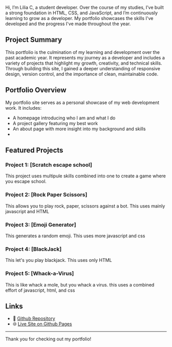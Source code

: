 Hi, I’m Lilia C, a student developer. Over the course of my studies, I’ve built a strong foundation in HTML, CSS, and JavaScript, and I’m continuously learning to grow as a developer. My portfolio showcases the skills I've developed and the progress I've made throughout the year.

## Project Summary

This portfolio is the culmination of my learning and development over the past academic year. It represents my journey as a developer and includes a variety of projects that highlight my growth, creativity, and technical skills. Through building this site, I gained a deeper understanding of responsive design, version control, and the importance of clean, maintainable code. 

## Portfolio Overview

My portfolio site serves as a personal showcase of my web development work. It includes:

- A homepage introducing who I am and what I do
- A project gallery featuring my best work
- An about page with more insight into my background and skills
- 
## Featured Projects

### **Project 1: [Scratch escape school]**
This project uses multipule skills combined into one to create a game where you escape school.

### **Project 2: [Rock Paper Scissors]**
This allows you to play rock, paper, scissors against a bot. This uses mainly javascript and HTML

### **Project 3: [Emoji Generator]**
This generates a random emoji. This uses more javascript and css

### **Project 4: [BlackJack]**
This let's you play blackjack. This uses only HTML

### **Project 5: [Whack-a-Virus]**
This is like whack a mole, but you whack a virus. this uses a combined effort of javascript, html, and css
## Links

- 🔗 [Github Repository](https://github.com/lilia-C08/Final-project)
- 🌐 [Live Site on Github Pages](https://lilia-c08.github.io/Final-project/)

---

Thank you for checking out my portfolio!
